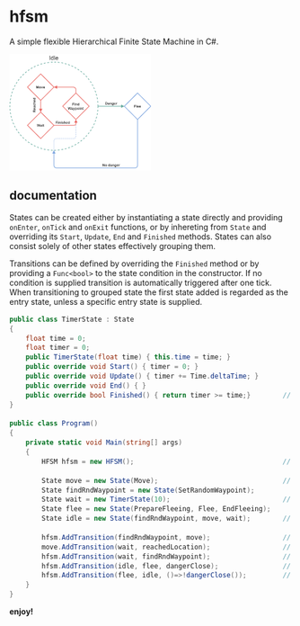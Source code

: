 # hfsm
A simple flexible Hierarchical Finite State Machine in C#.

<img src="https://github.com/olafvisker/hfsm/blob/main/img/hfsm.png" alt="HFSM Diagram" width="50%">

## documentation
States can be created either by instantiating a state directly and providing ```onEnter```, ```onTick``` and ```onExit``` functions, or by inhereting from ```State``` and overriding its ```Start```, ```Update```, ```End``` and ```Finished``` methods. States can also consist solely of other states effectively grouping them.

Transitions can be defined by overriding the ```Finished``` method or by providing a ```Func<bool>``` to the state condition in the constructor. If no condition is supplied transition is automatically triggered after one tick. When transitioning to grouped state the first state added is regarded as the entry state, unless a specific entry state is supplied. 

```C#
public class TimerState : State 
{
    float time = 0;
    float timer = 0;
    public TimerState(float time) { this.time = time; }
    public override void Start() { timer = 0; }
    public override void Update() { timer += Time.deltaTime; }
    public override void End() { }
    public override bool Finished() { return timer >= time;}        // Condition trigger
}

public class Program() 
{
    private static void Main(string[] args)
    {
        HFSM hfsm = new HFSM();                                     // Create new Hierarchical FSM machine
        
        State move = new State(Move);                               // Only contains onTick method
        State findRndWaypoint = new State(SetRandomWaypoint);
        State wait = new TimerState(10);                            // State by inheritance
        State flee = new State(PrepareFleeing, Flee, EndFleeing);
        State idle = new State(findRndWaypoint, move, wait);        // State consisting of other states
        
        hfsm.AddTransition(findRndWaypoint, move);                  // Transition defined through fsm without a condition (automatically triggered)
        move.AddTransition(wait, reachedLocation);                  // Transition directly defined with reachedLocation condition
        hfsm.AddTransition(wait, findRndWaypoint);                  // Condition implemented by overriding Finished() method
        hfsm.AddTransition(idle, flee, dangerClose);                // Transition from group state idle to flee state
        hfsm.AddTransition(flee, idle, ()=>!dangerClose());         // Transition from flee state to idle group state
    }
}
```
**enjoy!**
